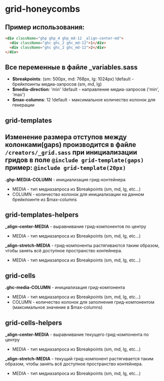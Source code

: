 # grid-honeycombs
## Пример использования:
```html
<div className="ghp ghp_4 ghp_md-12 _align-center-md">
  <div className="ghc ghc_2 ghc_md-12">1</div>
  <div className="ghc ghc_2 ghc_md-12">2</div>
</div>
```
Все переменные в файле _variables.sass
------------
- **$breakpoints**: (sm: 500px, md: 768px, lg: 1024px) !default - брейкпоинты медиа-запросов (sm, md, lg)
- **$media-direction**: 'min' !default - направление медиа-запросов ('min', 'max')
- **$max-columns**: 12 !default - максимальное количество колонок для генерации

## grid-templates
Изменение размера отступов между колонками(gaps) производится в файле `/creators/_grid.sass`  при инициализации гридов в поле   `@include grid-template(gaps)` пример:   `@include grid-template(20px)`
------------
**.ghp-MEDIA-COLUMN** - инициализация грид-контейнера
-   MEDIA - тип медиазапроса из $breakpoints (sm, md, lg, etc...)
-   COLUMN - количество колонок для инициализации на данном брейкпоинте из $max-columns

## grid-templates-helpers
**_align-center-MEDIA** - выравнивание грид-компонентов по центру
-   MEDIA - тип медиазапроса из $breakpoints (sm, md, lg, etc...)

**_align-stretch-MEDIA** - грид-компоненты растягиваются таким образом, чтобы занять всё доступное пространство контейнера.
-   MEDIA - тип медиазапроса из $breakpoints (sm, md, lg, etc...)

## grid-cells
**.ghc-media-COLUMN** - инициализация грид-компонента
-   MEDIA - тип медиазапроса из $breakpoints (sm, md, lg, etc...)
-   COLUMN - количество колонок для заполнения грид-компонентом (максимальное значение в $max-columns)

## grid-cells-helpers
**_align-center-MEDIA** - выравнивание текущего грид-компонента по центру
-   MEDIA - тип медиазапроса из $breakpoints (sm, md, lg, etc...)

**_align-stretch-MEDIA** - текущий грид-компонент растягивается таким образом, чтобы занять всё доступное пространство контейнера.
-   MEDIA - тип медиазапроса из $breakpoints (sm, md, lg, etc...)
